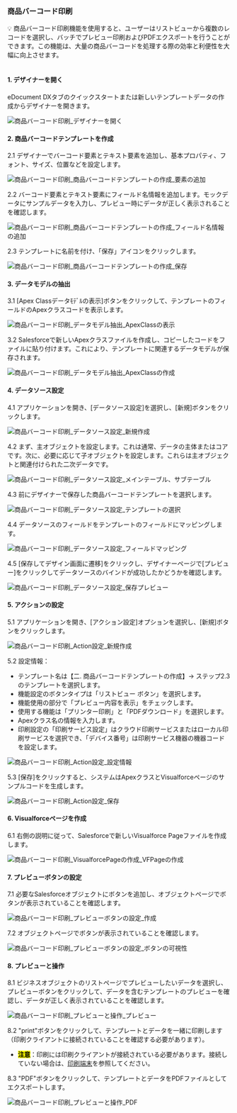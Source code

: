 <h5 id="start"></h5>

### 商品バーコード印刷

<aside>
💡 商品バーコード印刷機能を使用すると、ユーザーはリストビューから複数のレコードを選択し、バッチでプレビュー印刷およびPDFエクスポートを行うことができます。この機能は、大量の商品バーコードを処理する際の効率と利便性を大幅に向上させます。
</aside>
<br>

#### **1. デザイナーを開く**

eDocument DXタブのクイックスタートまたは新しいテンプレートデータの作成からデザイナーを開きます。

![商品バーコード印刷_デザイナーを開く](../_images/jp/商品バーコード印刷_デザイナーを開く.png)

#### **2. 商品バーコードテンプレートを作成**

2.1 デザイナーでバーコード要素とテキスト要素を追加し、基本プロパティ、フォント、サイズ、位置などを設定します。

![商品バーコード印刷_商品バーコードテンプレートの作成_要素の追加](../_images/jp/商品バーコード印刷_商品バーコードテンプレートの作成_要素の追加.gif)

2.2 バーコード要素とテキスト要素にフィールド名情報を追加します。モックデータにサンプルデータを入力し、プレビュー時にデータが正しく表示されることを確認します。

![商品バーコード印刷_商品バーコードテンプレートの作成_フィールド名情報の追加](../_images/jp/商品バーコード印刷_商品バーコードテンプレートの作成_フィールド名情報の追加.gif)

2.3 テンプレートに名前を付け、「保存」アイコンをクリックします。

![商品バーコード印刷_商品バーコードテンプレートの作成_保存](../_images/jp/商品バーコード印刷_商品バーコードテンプレートの作成_保存.gif)

#### **3. データモデルの抽出**

3.1 [Apex Classデータﾓﾃﾞﾙの表示]ボタンをクリックして、テンプレートのフィールドのApexクラスコードを表示します。

![商品バーコード印刷_データモデル抽出_ApexClassの表示](../_images/jp/商品バーコード印刷_データモデル抽出_ApexClassの表示.gif)

3.2 Salesforceで新しいApexクラスファイルを作成し、コピーしたコードをファイルに貼り付けます。これにより、テンプレートに関連するデータモデルが保存されます。

![商品バーコード印刷_データモデル抽出_ApexClassの作成](../_images/jp/商品バーコード印刷_データモデル抽出_ApexClassの作成.gif)

#### **4. データソース設定**

4.1 アプリケーションを開き、[データソース設定]を選択し、[新規]ボタンをクリックします。

![商品バーコード印刷_データソース設定_新規作成](../_images/jp/商品バーコード印刷_データソース設定_新規作成.png)

4.2 まず、主オブジェクトを設定します。これは通常、データの主体またはコアです。次に、必要に応じて子オブジェクトを設定します。これらは主オブジェクトと関連付けられた二次データです。

![商品バーコード印刷_データソース設定_メインテーブル、サブテーブル](../_images/jp/商品バーコード印刷_データソース設定_メインテーブル、サブテーブル.gif)

4.3 前にデザイナーで保存した商品バーコードテンプレートを選択します。

![商品バーコード印刷_データソース設定_テンプレートの選択](../_images/jp/商品バーコード印刷_データソース設定_テンプレートの選択.gif)

4.4 データソースのフィールドをテンプレートのフィールドにマッピングします。

![商品バーコード印刷_データソース設定_フィールドマッピング](../_images/jp/商品バーコード印刷_データソース設定_フィールドマッピング.gif)

4.5 [保存してデザイン画面に遷移]をクリックし、デザイナーページで[プレビュー]をクリックしてデータソースのバインドが成功したかどうかを確認します。

![商品バーコード印刷_データソース設定_保存プレビュー](../_images/jp/商品バーコード印刷_データソース設定_保存プレビュー.gif)

#### **5. アクションの設定**

5.1 アプリケーションを開き、[アクション設定]オプションを選択し、[新規]ボタンをクリックします。

![商品バーコード印刷_Action設定_新規作成](../_images/jp/商品バーコード印刷_Action設定_新規作成.png)

5.2 設定情報：
- テンプレート名は【二. 商品バーコードテンプレートの作成】-> ステップ2.3のテンプレートを選択します。
- 機能設定のボタンタイプは「リストビュー ボタン」を選択します。
- 機能使用の部分で「プレビュー内容を表示」をチェックします。
- 使用する機能は「プリンター印刷」と「PDFダウンロード」を選択します。
- Apexクラス名の情報を入力します。
- 印刷設定の「印刷サービス設定」はクラウド印刷サービスまたはローカル印刷サービスを選択でき、「デバイス番号」は印刷サービス機器の機器コードを設定します。

![商品バーコード印刷_Action設定_設定情報](../_images/jp/商品バーコード印刷_Action設定_設定情報.png)

5.3 [保存]をクリックすると、システムはApexクラスとVisualforceページのサンプルコードを生成します。

![商品バーコード印刷_Action設定_保存](../_images/jp/商品バーコード印刷_Action設定_保存.png)

#### **6. Visualforceページを作成**

6.1 右側の説明に従って、Salesforceで新しいVisualforce Pageファイルを作成します。

![商品バーコード印刷_VisualforcePageの作成_VFPageの作成](../_images/jp/商品バーコード印刷_VisualforcePageの作成_VFPageの作成.gif)

#### **7. プレビューボタンの設定**

7.1 必要なSalesforceオブジェクトにボタンを追加し、オブジェクトページでボタンが表示されていることを確認します。

![商品バーコード印刷_プレビューボタンの設定_作成](../_images/jp/商品バーコード印刷_プレビューボタンの設定_作成.gif)

7.2 オブジェクトページでボタンが表示されていることを確認します。

![商品バーコード印刷_プレビューボタンの設定_ボタンの可視性](../_images/jp/商品バーコード印刷_プレビューボタンの設定_ボタンの可視性.png)

#### **8. プレビューと操作**

8.1 ビジネスオブジェクトのリストページでプレビューしたいデータを選択し、プレビューボタンをクリックして、データを含むテンプレートのプレビューを確認し、データが正しく表示されていることを確認します。

![商品バーコード印刷_プレビューと操作_プレビュー](../_images/jp/商品バーコード印刷_プレビューと操作_プレビュー.gif)

8.2 "print"ボタンをクリックして、テンプレートとデータを一緒に印刷します（印刷クライアントに接続されていることを確認する必要があります）。
- <mark>**注意**</mark>：印刷には印刷クライアントが接続されている必要があります。接続していない場合は、[印刷端末](download.md)を参照してください。

8.3 "PDF"ボタンをクリックして、テンプレートとデータをPDFファイルとしてエクスポートします。

![商品バーコード印刷_プレビューと操作_PDF](../_images/jp/商品バーコード印刷_プレビューと操作_PDF.gif)